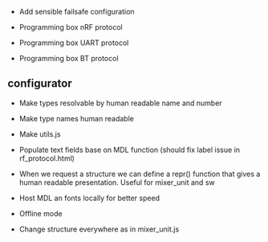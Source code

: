 - Add sensible failsafe configuration

- Programming box nRF protocol
- Programming box UART protocol
- Programming box BT protocol

## configurator
- Make types resolvable by human readable name and number
- Make type names human readable
- Make utils.js
- Populate text fields base on MDL function (should fix label issue in rf_protocol.html)

- When we request a structure we can define a repr() function that gives a human readable presentation. Useful for mixer_unit and sw

- Host MDL an fonts locally for better speed
- Offline mode

- Change structure everywhere as in mixer_unit.js
